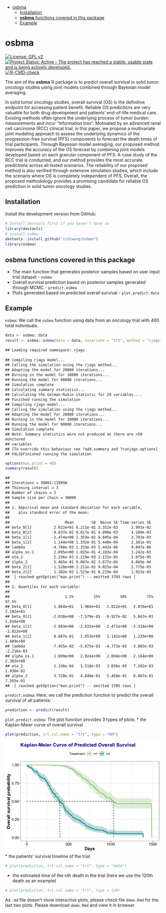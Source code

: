 
- [osbma](#osbma)
  - [Installation](#installation)
  - [**osbma** functions covered in this
    package](#osbma-functions-covered-in-this-package)
  - [Example](#example)

# osbma

<!-- badges: start -->

[![License: GPL
v2](https://img.shields.io/badge/License-GPL_v2-blue.svg)](https://www.gnu.org/licenses/old-licenses/gpl-2.0.en.html)
[![Project Status: Active – The project has reached a stable, usable
state and is being actively
developed.](https://www.repostatus.org/badges/latest/active.svg)](https://www.repostatus.org/)
[![R-CMD-check](https://github.com/sidiwang/osbma/actions/workflows/R-CMD-check.yaml/badge.svg)](https://github.com/sidiwang/osbma/actions/workflows/R-CMD-check.yaml)
<!-- badges: end -->

The aim of the **osbma** R package is to predict overall survival in
solid tumor oncology studies using joint models combined through
Bayesian model averaging.

In solid tumor oncology studies, overall survival (OS) is the definitive
endpoint for accessing patient benefit. Reliable OS predictions are very
valuable for both drug development and patients’ end-of-life medical
care. Existing methods often ignore the underlying process of tumor
burden measurements and incur “information loss”. Motivated by an
advanced renal cell carcinoma (RCC) clinical trial, in this paper, we
propose a multivariate joint modeling approach to assess the underlying
dynamics of the progression-free survival (PFS) components to forecast
the death times of trial participants. Through Bayesian model averaging,
our proposed method improves the accuracy of the OS forecast by
combining joint models developed based on each granular component of
PFS. A case study of the RCC trial is conducted, and our method provides
the most accurate predictions across all tested scenarios. The
reliability of our proposed method is also verified through extensive
simulation studies, which include the scenario where OS is completely
independent of PFS. Overall, the proposed methodology provides a
promising candidate for reliable OS prediction in solid tumor oncology
studies.

## Installation

Install the development version from GitHub:

``` r
# Install devtools first if you haven't done so
library(devtools)
# install osbma
devtools::install_github("sidiwang/osbma")
library(osbma)
```

## **osbma** functions covered in this package

- The main function that generates posterior samples based on user input
  trial dataset - `osbma`
- Overall survival prediction based on posterior samples generated
  through MCMC - `predict.osbma`
- Plots generated based on predicted overall survival -
  `plot.predict.data`

## Example

`osbma`: We call the `osbma` function using data from an oncology trial
with 400 total individuals.

``` r
data <- osbma::data
result <- osbma::osbma(data = data, covariate = "trt", method = "rjags")
```

    ## Loading required namespace: rjags

    ## Compiling rjags model...
    ## Calling the simulation using the rjags method...
    ## Adapting the model for 20000 iterations...
    ## Burning in the model for 10000 iterations...
    ## Running the model for 90000 iterations...
    ## Simulation complete
    ## Calculating summary statistics...
    ## Calculating the Gelman-Rubin statistic for 29 variables....
    ## Finished running the simulation
    ## Compiling rjags model...
    ## Calling the simulation using the rjags method...
    ## Adapting the model for 20000 iterations...
    ## Burning in the model for 10000 iterations...
    ## Running the model for 90000 iterations...
    ## Simulation complete
    ## Note: Summary statistics were not produced as there are >50 monitored
    ## variables
    ## [To override this behaviour see ?add.summary and ?runjags.options]
    ## FALSEFinished running the simulation

``` r
options(max.print = 40)
summary(result)
```

    ## 
    ## Iterations = 30001:119998
    ## Thinning interval = 3 
    ## Number of chains = 2 
    ## Sample size per chain = 30000 
    ## 
    ## 1. Empirical mean and standard deviation for each variable,
    ##    plus standard error of the mean:
    ## 
    ##                         Mean        SD  Naive SE Time-series SE
    ## beta_0[1]          2.022e+01 8.211e-01 3.352e-03      2.991e-02
    ## beta_0[2]         -9.837e-02 9.817e-01 4.008e-03      4.109e-03
    ## beta_1[1]         -2.474e+00 2.353e-01 9.605e-04      3.783e-03
    ## beta_1[2]          1.144e+00 1.332e-01 5.440e-04      2.161e-03
    ## lambda            -4.788e-03 1.333e-03 5.442e-06      9.047e-06
    ## alpha_os.1         2.095e+00 1.025e-01 4.183e-04      1.242e-03
    ## eta_2              5.256e-03 5.219e-03 2.131e-05      2.975e-05
    ## alpha_2            5.465e-01 9.007e-02 3.677e-04      4.865e-04
    ## beta_2[1]         -1.520e+00 2.211e-01 9.025e-04      2.775e-03
    ## beta_2[2]          1.382e-02 1.523e-01 6.219e-04      1.913e-03
    ##  [ reached getOption("max.print") -- omitted 3703 rows ]
    ## 
    ## 2. Quantiles for each variable:
    ## 
    ##                         2.5%         25%         50%         75%       97.5%
    ## beta_0[1]          1.864e+01   1.966e+01   2.022e+01   2.078e+01   2.182e+01
    ## beta_0[2]         -2.038e+00  -7.579e-01  -9.927e-02   5.667e-01   1.816e+00
    ## beta_1[1]         -2.943e+00  -2.632e+00  -2.471e+00  -2.314e+00  -2.022e+00
    ## beta_1[2]          8.887e-01   1.053e+00   1.142e+00   1.233e+00   1.409e+00
    ## lambda            -7.455e-03  -5.675e-03  -4.773e-03  -3.883e-03  -2.216e-03
    ## alpha_os.1         1.899e+00   2.024e+00   2.094e+00   2.164e+00   2.302e+00
    ## eta_2              1.336e-04   1.518e-03   3.656e-03   7.282e-03   1.936e-02
    ## alpha_2            3.728e-01   4.848e-01   5.450e-01   6.067e-01   7.265e-01
    ##  [ reached getOption("max.print") -- omitted 3705 rows ]

`predict.osbma`: Here, we call the prediction function to predict the
overall survival of all patients:

``` r
prediction <- predict(result)
```

`plot.predict.osbma`: The plot function provides 3 types of plots: \*
the Kaplan-Meier curve of overall survival

``` r
plot(prediction, trt.col.name = "trt", type = "KM")
```

![](README_files/figure-gfm/unnamed-chunk-4-1.png)<!-- --> \* the
patients’ survival timeline of the trial

``` r
# plot(prediction, trt.col.name = "trt", type = "date")
```

- the estimated time of the nth death in the trial (here we use the
  120th death as an example)

``` r
# plot(prediction, trt.col.name = "trt", type = 120)
```

As `.md` file doesn’t show interactive plots, please check file
`demo.Rmd` for the last two plots. Please download `demo.Rmd` and view
it in browser.
